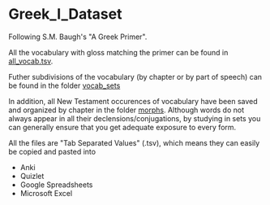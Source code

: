 # Greek_I_Dataset

Following S.M. Baugh's "A Greek Primer".

All the vocabulary with gloss matching the primer can be found in [all_vocab.tsv](https://github.com/mclee96/Greek_I_Dataset/blob/master/all_vocab.tsv).

Futher subdivisions of the vocabulary (by chapter or by part of speech) can be found in the folder [vocab_sets](https://github.com/mclee96/Greek_I_Dataset/tree/master/vocab_sets)

In addition, all New Testament occurences of vocabulary have been saved and organized by chapter in the folder [morphs](https://github.com/mclee96/Greek_I_Dataset/tree/master/morphs). Although words do not always appear in all their declensions/conjugations, by studying in sets you can generally ensure that you get adequate exposure to every form.

All the files are "Tab Separated Values" (.tsv), which means they can easily be copied and pasted into 
* Anki
* Quizlet
* Google Spreadsheets
* Microsoft Excel

